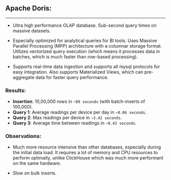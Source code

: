 ## Apache Doris:

---

- Ultra high performance OLAP database. Sub-second query times on massive datasets.

- Especially optimized for analytical queries for BI tools. Uses Massive Parallel Processing (MPP) architecture with a columnar storage format. Utilizes vectorized query execution (which means it processes data in batches, which is much faster than row-based processing).

- Supports real-time data ingestion and supports all mysql protocols for easy integration. Also supports Materialized Views, which can pre-aggregate data for faster query performance.

### Results:

- **Insertion**: 10,00,000 rows in `~89 seconds` (with batch-inserts of 100,000).
- **Query 1**: Average readings per device per day in `~0.06 seconds`.
- **Query 2**: Max readings per device in `~3.42 seconds`.
- **Query 3**: Average time between readings in `~0.43 seconds`.

### Observations:

- Much more resource intensive than other databases, especially during the initial data load. It requires a lot of memory and CPU resources to perform optimally, unlike ClickHouse which was much more performant on the same hardware.

- Slow on bulk inserts.
